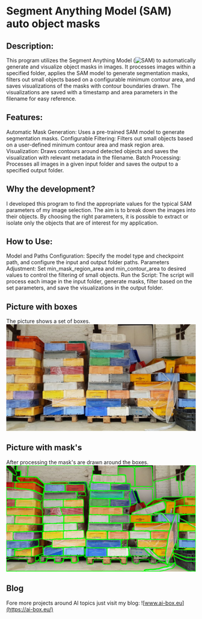 # Segment Anything Model (SAM) auto object masks
## Description:
This program utilizes the Segment Anything Model (![SAM](https://github.com/facebookresearch/segment-anything/tree/main)) to automatically generate and visualize object masks in images. It processes images within a specified folder, applies the SAM model to generate segmentation masks, filters out small objects based on a configurable minimum contour area, and saves visualizations of the masks with contour boundaries drawn. The visualizations are saved with a timestamp and area parameters in the filename for easy reference.

## Features:
Automatic Mask Generation: Uses a pre-trained SAM model to generate segmentation masks.
Configurable Filtering: Filters out small objects based on a user-defined minimum contour area and mask region area.
Visualization: Draws contours around detected objects and saves the visualization with relevant metadata in the filename.
Batch Processing: Processes all images in a given input folder and saves the output to a specified output folder.

## Why the development?
I developed this program to find the appropriate values for the typical SAM parameters of my image selection. The aim is to break down the images into their objects. 
By choosing the right parameters, it is possible to extract or isolate only the objects that are of interest for my application.

## How to Use:
Model and Paths Configuration: Specify the model type and checkpoint path, and configure the input and output folder paths.
Parameters Adjustment: Set min_mask_region_area and min_contour_area to desired values to control the filtering of small objects.
Run the Script: The script will process each image in the input folder, generate masks, filter based on the set parameters, and save the visualizations in the output folder.

## Picture with boxes
The picture shows a set of boxes.
![Picture with boxes - not masked](https://github.com/custom-build-robots/SAM_auto_object_masks/blob/main/background_mix_644.jpg)

## Picture with mask's
After processing the mask's are drawn around the boxes.
![Picture with boxes - masked](https://github.com/custom-build-robots/SAM_auto_object_masks/blob/main/background_mix_644_area_50000_contour_2000_20240804_205848_visualization.png)

## Blog
Fore more projects around AI topics just visit my blog: ![www.ai-box.eu](https://ai-box.eu/)
